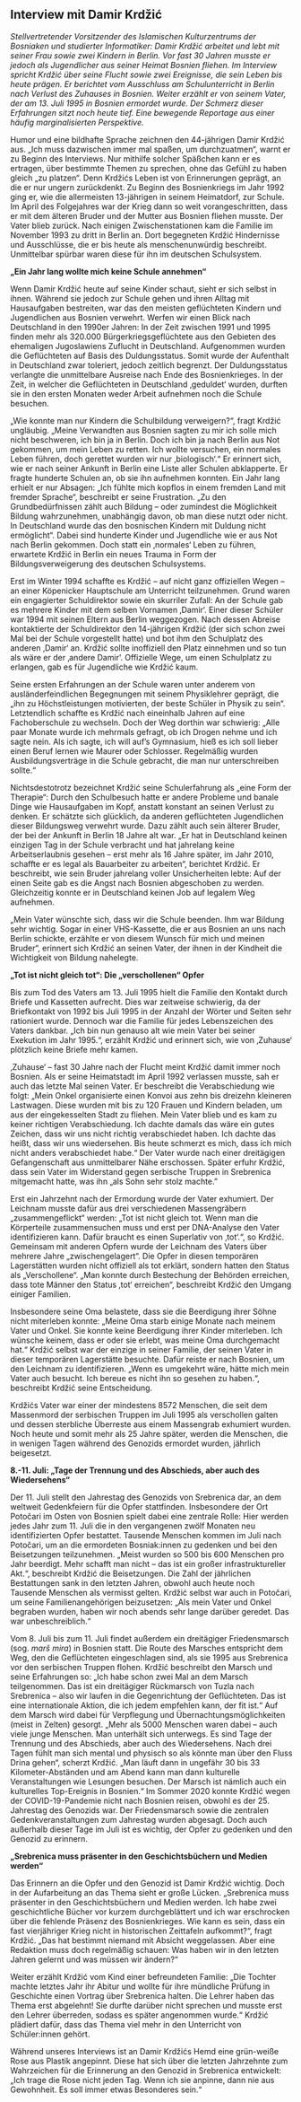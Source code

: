 ## Interview mit Damir Krdžić


_Stellvertretender Vorsitzender des Islamischen Kulturzentrums der Bosniaken und studierter Informatiker: Damir Krdžić arbeitet und lebt mit seiner Frau sowie zwei Kindern in Berlin. Vor fast 30 Jahren musste er jedoch als Jugendlicher aus seiner Heimat Bosnien fliehen. Im Interview spricht Krdžić über seine Flucht sowie zwei Ereignisse, die sein Leben bis heute prägen. Er berichtet vom Ausschluss am Schulunterricht in Berlin nach Verlust des Zuhauses in Bosnien. Weiter erzählt er von seinem Vater, der am 13. Juli 1995 in Bosnien ermordet wurde. Der Schmerz dieser Erfahrungen sitzt noch heute tief. Eine bewegende Reportage aus einer häufig marginalisierten Perspektive._


Humor und eine bildhafte Sprache zeichnen den 44-jährigen Damir Krdžić aus. „Ich muss dazwischen immer mal spaßen, um durchzuatmen“, warnt er zu Beginn des Interviews. Nur mithilfe solcher Späßchen kann er es ertragen, über bestimmte Themen zu sprechen, ohne das Gefühl zu haben gleich „zu platzen“. Denn Krdžićs Leben ist von Erinnerungen geprägt, an die er nur ungern zurückdenkt. Zu Beginn des Bosnienkriegs im Jahr 1992 ging er, wie die allermeisten 13-jährigen in seinem Heimatdorf, zur Schule. Im April des Folgejahres war der Krieg dann so weit vorangeschritten, dass er mit dem älteren Bruder und der Mutter aus Bosnien fliehen musste. Der Vater blieb zurück. Nach einigen Zwischenstationen kam die Familie im November 1993 zu dritt in Berlin an. Dort begegneten Krdžić Hindernisse und Ausschlüsse, die er bis heute als menschenunwürdig beschreibt. Unmittelbar spürbar waren diese für ihn im deutschen Schulsystem. 

**„Ein Jahr lang wollte mich keine Schule annehmen“**

Wenn Damir Krdžić heute auf seine Kinder schaut, sieht er sich selbst in ihnen. Während sie jedoch zur Schule gehen und ihren Alltag mit Hausaufgaben bestreiten, war das den meisten geflüchteten Kindern und Jugendlichen aus Bosnien verwehrt. Werfen wir einen Blick nach Deutschland in den 1990er Jahren: In der Zeit zwischen 1991 und 1995 finden mehr als  320.000 Bürgerkriegsgeflüchtete aus den Gebieten des ehemaligen Jugoslawiens Zuflucht in Deutschland. Aufgenommen wurden die Geflüchteten auf Basis des Duldungsstatus. Somit wurde der Aufenthalt in Deutschland zwar toleriert, jedoch zeitlich begrenzt. Der Duldungsstatus verlangte die unmittelbare Ausreise nach Ende des Bosnienkrieges. In der Zeit, in welcher die Geflüchteten in Deutschland ‚geduldet‘ wurden, durften sie in den ersten Monaten weder Arbeit aufnehmen noch die Schule besuchen. 

„Wie konnte man nur Kindern die Schulbildung verweigern?“, fragt Krdžić ungläubig. „Meine Verwandten aus Bosnien sagten zu mir ich solle mich nicht beschweren, ich bin ja in Berlin. Doch ich bin ja nach Berlin aus Not gekommen, um mein Leben zu retten. Ich wollte versuchen, ein normales Leben führen, doch gerettet wurden wir nur ‚biologisch‘.“ Er erinnert sich, wie er nach seiner Ankunft in Berlin eine Liste aller Schulen abklapperte. Er fragte hunderte Schulen an, ob sie ihn aufnehmen konnten. Ein Jahr lang erhielt er nur Absagen: „Ich fühlte mich kopflos in einem fremden Land mit fremder Sprache“, beschreibt er seine Frustration. „Zu den Grundbedürfnissen zählt auch Bildung – oder zumindest die Möglichkeit Bildung wahrzunehmen, unabhängig davon, ob man diese nutzt oder nicht. In Deutschland wurde das den bosnischen Kindern mit Duldung nicht ermöglicht“. Dabei sind hunderte Kinder und Jugendliche wie er aus Not nach Berlin gekommen. Doch statt ein ‚normales‘ Leben zu führen, erwartete Krdžić in Berlin ein neues Trauma in Form der Bildungsverweigerung des deutschen Schulsystems.

Erst im Winter 1994 schaffte es Krdžić – auf nicht ganz offiziellen Wegen – an einer Köpenicker Hauptschule am Unterricht teilzunehmen. Grund waren ein engagierter Schuldirektor sowie ein skurriler Zufall: An der Schule gab es mehrere Kinder mit dem selben Vornamen ‚Damir‘. Einer dieser Schüler war 1994 mit seinen Eltern aus Berlin weggezogen. Nach dessen Abreise kontaktierte der Schuldirektor den 14-jährigen Krdžić (der sich schon zwei Mal bei der Schule vorgestellt hatte) und bot ihm den Schulplatz des anderen ‚Damir‘ an. Krdžić sollte inoffiziell den Platz einnehmen und so tun als wäre er der ‚andere Damir’. Offizielle Wege, um einen Schulplatz zu erlangen, gab es für Jugendliche wie Krdžić kaum.

Seine ersten Erfahrungen an der Schule waren unter anderem von ausländerfeindlichen Begegnungen mit seinem Physiklehrer geprägt, die „ihn zu Höchstleistungen motivierten, der beste Schüler in Physik zu sein“. Letztendlich schaffte es Krdžić nach eineinhalb Jahren auf eine Fachoberschule zu wechseln. Doch der Weg dorthin war schwierig: „Alle paar Monate wurde ich mehrmals gefragt, ob ich Drogen nehme und ich sagte nein. Als ich sagte, ich will auf’s Gymnasium, hieß es ich soll lieber einen Beruf lernen wie Maurer oder Schlosser. Regelmäßig wurden Ausbildungsverträge in die Schule gebracht, die man nur unterschreiben sollte.“ 

Nichtsdestotrotz bezeichnet Krdžić seine Schulerfahrung als „eine Form der Therapie“: Durch den Schulbesuch hatte er andere Probleme und banale Dinge wie Hausaufgaben im Kopf, anstatt konstant an seinen Verlust zu denken. Er schätzte sich glücklich, da anderen geflüchteten Jugendlichen dieser Bildungsweg verwehrt wurde. Dazu zählt auch sein älterer Bruder, der bei der Ankunft in Berlin 18 Jahre alt war. „Er hat in Deutschland keinen einzigen Tag in der Schule verbracht und hat jahrelang keine Arbeitserlaubnis gesehen – erst mehr als 16 Jahre später, im Jahr 2010, schaffte er es legal als Bauarbeiter zu arbeiten“, berichtet Krdžić. Er beschreibt, wie sein Bruder jahrelang voller Unsicherheiten lebte: Auf der einen Seite gab es die Angst nach Bosnien abgeschoben zu werden. Gleichzeitig konnte er in Deutschland keinen Job auf legalem Weg aufnehmen.

„Mein Vater wünschte sich, dass wir die Schule beenden. Ihm war Bildung sehr wichtig. Sogar in einer VHS-Kassette, die er aus Bosnien an uns nach Berlin schickte, erzählte er von diesem Wunsch für mich und meinen Bruder“, erinnert sich Krdžić an seinen Vater, der ihnen in der Kindheit die Wichtigkeit von Bildung nahelegte.

**„Tot ist nicht gleich tot“: Die „verschollenen“ Opfer**

Bis zum Tod des Vaters am 13. Juli 1995 hielt die Familie den Kontakt durch Briefe und Kassetten aufrecht. Dies war zeitweise schwierig, da der Briefkontakt von 1992 bis Juli 1995 in der Anzahl der Wörter und Seiten sehr rationiert wurde. Dennoch war die Familie für jedes Lebenszeichen des Vaters dankbar. „Ich bin nun genauso alt wie mein Vater bei seiner Exekution im Jahr 1995.“, erzählt Krdžić und erinnert sich, wie von ‚Zuhause‘ plötzlich keine Briefe mehr kamen.

‚Zuhause‘ – fast 30 Jahre nach der Flucht meint Krdžić damit immer noch Bosnien. Als er seine Heimatstadt im April 1992 verlassen musste, sah er auch das letzte Mal seinen Vater. Er beschreibt die Verabschiedung wie folgt: „Mein Onkel organisierte einen Konvoi aus zehn bis dreizehn kleineren Lastwagen. Diese wurden mit bis zu 120 Frauen und Kindern beladen, um aus der eingekesselten Stadt zu fliehen. Mein Vater blieb und es kam zu keiner richtigen Verabschiedung. Ich dachte damals das wäre ein gutes Zeichen, dass wir uns nicht richtig verabschiedet haben. Ich dachte das heißt, dass wir uns wiedersehen. Bis heute schmerzt es mich, dass ich mich nicht anders verabschiedet habe.“ Der Vater wurde nach einer dreitägigen Gefangenschaft aus unmittelbarer Nähe erschossen. Später erfuhr Krdžić, dass sein Vater im Widerstand gegen serbische Truppen in Srebrenica mitgemacht hatte, was ihn „als Sohn sehr stolz machte.” 

Erst ein Jahrzehnt nach der Ermordung wurde der Vater exhumiert. Der Leichnam musste dafür aus drei verschiedenen Massengräbern „zusammengeflickt“ werden: „Tot ist nicht gleich tot. Wenn man die Körperteile zusammensuchen muss und erst per DNA-Analyse den Vater identifizieren kann. Dafür braucht es einen Superlativ von ‚tot‘.“, so Krdžić. Gemeinsam mit anderen Opfern wurde der Leichnam des Vaters über mehrere Jahre „zwischengelagert“. Die Opfer in diesen temporären Lagerstätten wurden nicht offiziell als tot erklärt, sondern hatten den Status als „Verschollene“. „Man konnte durch Bestechung der Behörden erreichen, dass tote Männer den Status ‚tot‘ erreichen“, beschreibt Krdžić den Umgang einiger Familien. 

Insbesondere seine Oma belastete, dass sie die Beerdigung ihrer Söhne nicht miterleben konnte: „Meine Oma starb einige Monate nach meinem Vater und Onkel. Sie konnte keine Beerdigung ihrer Kinder miterleben. Ich wünsche keinem, dass er oder sie erlebt, was meine Oma durchgemacht hat.“ Krdžić selbst war der einzige in seiner Familie, der seinen Vater in dieser temporären Lagerstätte besuchte. Dafür reiste er nach Bosnien, um den Leichnam zu identifizieren. „Wenn es umgekehrt wäre, hätte mich mein Vater auch besucht. Ich bereue es nicht ihn so gesehen zu haben.“, beschreibt Krdžić seine Entscheidung. 

Krdžićs Vater war einer der mindestens 8572 Menschen, die seit dem Massenmord der serbischen Truppen im Juli 1995 als verschollen galten und dessen sterbliche Überreste aus einem Massengrab exhumiert wurden.  Noch heute und somit mehr als 25 Jahre später, werden die Menschen, die in wenigen Tagen während des Genozids ermordet wurden, jährlich beigesetzt. 

**8.-11. Juli: „Tage der Trennung und des Abschieds, aber auch des Wiedersehens“**

Der 11. Juli stellt den Jahrestag des Genozids von Srebrenica dar, an dem weltweit Gedenkfeiern für die Opfer stattfinden. Insbesondere der Ort Potočari im Osten von Bosnien spielt  dabei eine zentrale Rolle: Hier werden jedes Jahr zum 11. Juli die in den vergangenen zwölf Monaten neu identifizierten Opfer bestattet. Tausende Menschen kommen im Juli nach Potočari, um an die ermordeten Bosniak:innen zu gedenken und bei den Beisetzungen teilzunehmen. „Meist wurden so 500 bis 600 Menschen pro Jahr beerdigt. Mehr schafft man nicht – das ist ein großer infrastruktureller Akt.“, beschreibt Krdžić die Beisetzungen. Die Zahl der jährlichen Bestattungen sank in den letzten Jahren, obwohl auch heute noch Tausende Menschen als vermisst gelten. Krdžić selbst war auch in Potočari, um seine Familienangehörigen beizusetzen: „Als mein Vater und Onkel begraben wurden, haben wir noch abends sehr lange darüber geredet. Das war unbeschreiblich.“

Vom 8. Juli bis zum 11. Juli findet außerdem ein dreitägiger Friedensmarsch (sog. *marš mira*) in Bosnien statt. Die Route des Marsches entspricht dem Weg, den die Geflüchteten eingeschlagen sind, als sie 1995 aus Srebrenica vor den serbischen Truppen flohen. Krdžić beschreibt den Marsch und seine Erfahrungen so: „Ich habe schon zwei Mal an dem Marsch teilgenommen. Das ist ein dreitägiger Rückmarsch von Tuzla nach Srebrenica – also wir laufen in die Gegenrichtung der Geflüchteten. Das ist eine internationale Aktion, die ich jedem empfehlen kann, der fit ist.“ Auf dem Marsch wird dabei für Verpflegung und Übernachtungsmöglichkeiten (meist in Zelten) gesorgt. „Mehr als 5000 Menschen waren dabei – auch viele junge Menschen. Man unterhält sich unterwegs. Es sind Tage der Trennung und des Abschieds, aber auch des Wiedersehens. Nach drei Tagen fühlt man sich mental und physisch so als könnte man über den Fluss Drina gehen“, scherzt Krdžić. „Man läuft dann in ungefähr 30 bis 33 Kilometer-Abständen und am Abend kann man dann kulturelle Veranstaltungen wie Lesungen besuchen. Der Marsch ist nämlich auch ein kulturelles Top-Ereignis in Bosnien.“ Im Sommer 2020 konnte Krdžić wegen der COVID-19-Pandemie nicht nach Bosnien reisen, obwohl es der 25. Jahrestag des Genozids war. Der Friedensmarsch sowie die zentralen Gedenkveranstaltungen zum Jahrestag wurden abgesagt. Doch auch außerhalb dieser Tage im Juli ist es wichtig, der Opfer zu gedenken und den Genozid zu erinnern.

**„Srebrenica muss präsenter in den Geschichtsbüchern und Medien werden“**

Das Erinnern an die Opfer und den Genozid ist Damir Krdžić wichtig. Doch in der Aufarbeitung an das Thema sieht er große Lücken. „Srebrenica muss präsenter in den Geschichtsbüchern und Medien werden. Ich habe zwei geschichtliche Bücher vor kurzem durchgeblättert und ich war erschrocken über die fehlende Präsenz des Bosnienkrieges. Wie kann es sein, dass ein fast vierjähriger Krieg nicht in historischen Zeittafeln aufkommt?“, fragt Krdžić. „Das hat bestimmt niemand mit Absicht weggelassen. Aber eine Redaktion muss doch regelmäßig schauen: Was haben wir in den letzten Jahren gelernt und was müssen wir ändern?“

Weiter erzählt Krdžić vom Kind einer befreundeten Familie: „Die Tochter machte letztes Jahr ihr Abitur und wollte für ihre mündliche Prüfung in Geschichte einen Vortrag über Srebrenica halten. Die Lehrer haben das Thema erst abgelehnt! Sie durfte darüber nicht sprechen und musste erst den Lehrer überreden, sodass es später angenommen wurde.“  Krdžić plädiert dafür, dass das Thema viel mehr in den Unterricht von Schüler:innen gehört.

Während unseres Interviews ist an Damir Krdžićs Hemd eine grün-weiße Rose aus Plastik angepinnt. Diese hat sich über die letzten Jahrzehnte zum Wahrzeichen für die Erinnerung an den Genozid in Srebrenica entwickelt: „Ich trage die Rose nicht jeden Tag. Wenn ich sie anpinne, dann nie aus Gewohnheit. Es  soll immer etwas Besonderes sein.“

